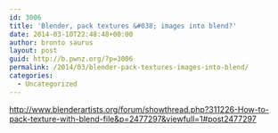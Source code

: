 ```yaml
---
id: 3006
title: 'Blender, pack textures &#038; images into blend?'
date: 2014-03-10T22:48:48+00:00
author: bronto saurus
layout: post
guid: http://b.pwnz.org/?p=3006
permalink: /2014/03/blender-pack-textures-images-into-blend/
categories:
  - Uncategorized
---
```

<http://www.blenderartists.org/forum/showthread.php?311226-How-to-pack-texture-with-blend-file&p=2477297&viewfull=1#post2477297>